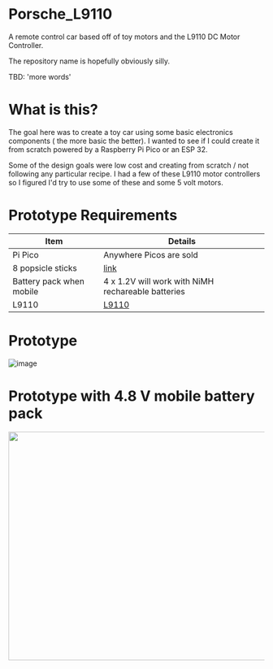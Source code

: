 # Porsche_L9110

A remote control car based off of toy motors and the L9110 DC Motor  Controller.

The repository name is hopefully obviously silly.

TBD: 'more words'

# What is this?

The goal here was to create a toy  car using some basic electronics components ( the more basic the better). 
I wanted to see if I could create it from scratch  powered by a Raspberry Pi Pico or an ESP 32.

Some of the design goals were low cost and  creating from scratch / not following any particular recipe.
I had a few of these L9110  motor controllers so I figured I'd try to use some of these and some 5 volt motors.

# Prototype Requirements

| Item | Details |
|---|---|
| Pi Pico | Anywhere Picos are sold|
| 8 popsicle sticks| [link](https://www.amazon.com/gp/product/B08BZSNVSQ)|
|Battery pack when mobile| 4 x 1.2V will work with NiMH rechareable batteries|
|L9110|[L9110](https://www.amazon.com/HiLetgo-H-bridge-Stepper-Controller-Arduino/dp/B00M0F243E)|


# Prototype
![image](https://github.com/user-attachments/assets/c0387acd-d72a-432a-9408-f1052f367763)


# Prototype with 4.8 V mobile battery pack
<img src="https://github.com/user-attachments/assets/d9a93cd9-c9dc-4652-83d8-0ac29dbf39c1" width="550" height="450">
